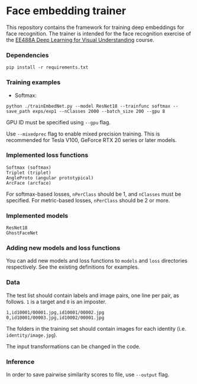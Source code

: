 # Face embedding trainer

This repository contains the framework for training deep embeddings for face recognition. The trainer is intended for the face recognition exercise of the [EE488A Deep Learning for Visual Understanding](https://mm.kaist.ac.kr/teaching/ee488a_2023/) course.

### Dependencies
```
pip install -r requirements.txt
```

### Training examples

- Softmax:
```
python ./trainEmbedNet.py --model ResNet18 --trainfunc softmax --save_path exps/exp1 --nClasses 2000 --batch_size 200 --gpu 8
```

GPU ID must be specified using `--gpu` flag.

Use `--mixedprec` flag to enable mixed precision training. This is recommended for Tesla V100, GeForce RTX 20 series or later models.

### Implemented loss functions
```
Softmax (softmax)
Triplet (triplet)
AngleProto (angular prototypical)
ArcFace (arcface)
```

For softmax-based losses, `nPerClass` should be 1, and `nClasses` must be specified. For metric-based losses, `nPerClass` should be 2 or more. 

### Implemented models
```
ResNet18
GhostFaceNet
```

### Adding new models and loss functions

You can add new models and loss functions to `models` and `loss` directories respectively. See the existing definitions for examples.

### Data

The test list should contain labels and image pairs, one line per pair, as follows. `1` is a target and `0` is an imposter.
```
1,id10001/00001.jpg,id10001/00002.jpg
0,id10001/00003.jpg,id10002/00001.jpg
```

The folders in the training set should contain images for each identity (i.e. `identity/image.jpg`).

The input transformations can be changed in the code.

### Inference

In order to save pairwise similarity scores to file, use `--output` flag.